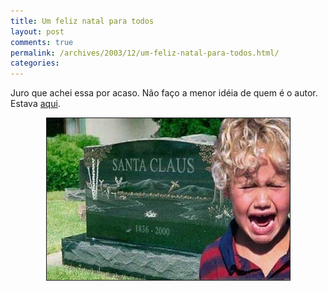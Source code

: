 ```yaml
---
title: Um feliz natal para todos
layout: post
comments: true
permalink: /archives/2003/12/um-feliz-natal-para-todos.html/
categories:
---
```

Juro que achei essa por acaso. Não faço a menor idéia de quem é o autor. Estava <a href="http://static.redjupiter.com/images/tartorres/deadsanta.jpg" >aqui</a>.

<center>
  <img src="img/blig/natal.jpg"border="1" alt="foto de um túmulo com os dizeres 'Santa Claus - 1836-2000' e uma criança chorando na frente">
</center>
